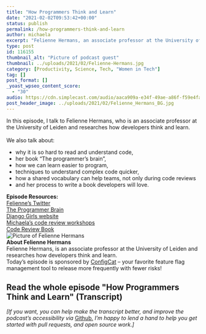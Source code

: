 ```yaml
---
title: "How Programmers Think and Learn"
date: "2021-02-02T09:53:42+00:00"
status: publish
permalink: /how-programmers-think-and-learn
author: michaela
excerpt: "Felienne Hermans, an associate professor at the University of Leiden, tells us how developers think and learn."
type: post
id: 116155
thumbnail_alt: "Picture of podcast guest"
thumbnail: ../uploads/2021/02/Felienne-Hermans.jpg
category: [Productivity, Science, Tech, "Women in Tech"]
tag: []
post_format: []
_yoast_wpseo_content_score:
  - "30"
audio: https://cdn.simplecast.com/audio/aaca909a-e34f-49ae-a86f-f59e4fa807f0/episodes/54d1f660-9f8b-4015-8d25-e96c326010ff/audio/65e5e5c2-1e23-4c97-a9c0-81c85115073b/default_tc.mp3
post_header_image: ../uploads/2021/02/Felienne_Hermans_BG.jpg
---
```


<div class="episode-about">
In this episode, I talk to Felienne Hermans, who is an associate professor at the University of Leiden and researches how developers think and learn.
<br/> <br/>We also talk about:
<ul>
<li> why it is so hard to read and understand code,</li>
<li> her book “The programmer’s brain”,</li>
<li> how we can learn easier to program,</li>
<li> techniques to understand complex code quicker,</li>
<li> how a shared vocabulary can help teams, not only during code reviews</li>
<li> and her process to write a book developers will love.</li>
</ul>
</div>
<div class=" episode-links">
<b>Episode Resources:</b><br/>
<a href="https://twitter.com/Felienne">Felienne’s Twitter</a><br/>
<a href="https://www.manning.com/books/the-programmers-brain">The Programmer Brain</a><br/>
<a href="https://djangogirls.org/">Django Girls website</a><br/>
<a href="https://www.michaelagreiler.com/workshops/">Michaela’s code review workshops</a><br/>
<a href="https://www.michaelagreiler.com/code-review-book/">Code Review Book</a><br/>
</div>

<div class="row pt-2 align-items-center">
<div class="col-4 guest-picture">
<img src="../uploads/2021/02/Felienne-Hermans.jpg" alt="Picture of Felienne Hermans"/>
</div>
<div class="col-8 guest-about">
<b>About Felienne Hermans</b><br/>
Felienne Hermans, is an associate professor at the University of Leiden and researches how developers think and learn.
</div>
</div>

<div class="sponsorship">
Today’s episode is sponsored by <a href="https://configcat.com/">ConfigCat</a> – your favorite feature flag management tool to release more frequently with fewer risks!
</div> 

## Read the whole episode "How Programmers Think and Learn" (Transcript)

_\[If you want, you can help make the transcript better, and improve the podcast’s accessibility via_ [Github](https://github.com/mgreiler/se-unlocked/tree/master/Transcripts)_[.](https://github.com/mgreiler/se-unlocked/tree/master/Transcripts) I’m happy to lend a hand to help you get started with pull requests, and open source work.\]_
